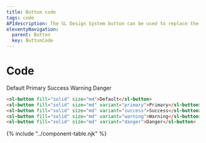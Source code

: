 ```yaml
---
title: Button code
tags: code
APIdescription: The SL Design System button can be used to replace the default HTML button. We've tried our best to mimic all the behaviours and options you get when using a standard button. But this one looks a lot nicer!
eleventyNavigation:
  parent: Button
  key: ButtonCode
---
```


# Code

<section>

<div class="ds-example">
  <div class="ds-component__buttons-wrapper">
    <sl-button fill="solid" size="md">Default</sl-button>
    <sl-button fill="solid" size="md" variant="primary">Primary</sl-button>
    <sl-button fill="solid" size="md" variant="success">Success</sl-button>
    <sl-button fill="solid" size="md" variant="warning">Warning</sl-button>
    <sl-button fill="solid" size="md" variant="danger">Danger</sl-button>
  </div>
</div>

<div class="ds-code">

  ```html
  <sl-button fill="solid" size="md">Default</sl-button>
  <sl-button fill="solid" size="md" variant="primary">Primary</sl-button>
  <sl-button fill="solid" size="md" variant="success">Success</sl-button>
  <sl-button fill="solid" size="md" variant="warning">Warning</sl-button>
  <sl-button fill="solid" size="md" variant="danger">Danger</sl-button>
  ```

</div>

</section>

{% include "../component-table.njk" %}

